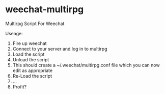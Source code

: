 # weechat-multirpg
Multirpg Script For Weechat

Useage:

1. Fire up weechat
2. Connect to your server and log in to multirpg
3. Load the script
4. Unload the script
5. This should create a ~/.weechat/multirpg.conf file which you can now edit as appropriate
6. Re-Load the script
7. ...
8. Profit?


